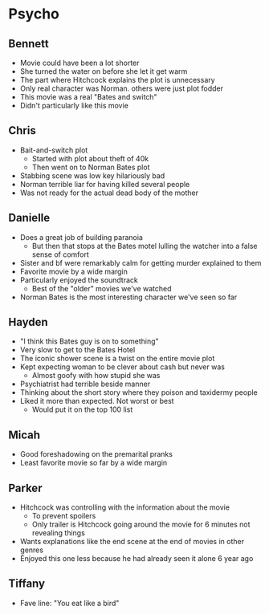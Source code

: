 # Psycho

## Bennett

- Movie could have been a lot shorter
- She turned the water on before she let it get warm
- The part where Hitchcock explains the plot is unnecessary
- Only real character was Norman. others were just plot fodder
- This movie was a real "Bates and switch"
- Didn't particularly like this movie

## Chris

- Bait-and-switch plot
  - Started with plot about theft of 40k
  - Then went on to Norman Bates plot
- Stabbing scene was low key hilariously bad
- Norman terrible liar for having killed several people
- Was not ready for the actual dead body of the mother

## Danielle

- Does a great job of building paranoia 
  - But then that stops at the Bates motel lulling the watcher into a false
    sense of comfort
- Sister and bf were remarkably calm for getting murder explained to them
- Favorite movie by a wide margin
- Particularly enjoyed the soundtrack
  - Best of the "older" movies we've watched
- Norman Bates is the most interesting character we've seen so far

## Hayden

- "I think this Bates guy is on to something"
- Very slow to get to the Bates Hotel
- The iconic shower scene is a twist on the entire movie plot
- Kept expecting woman to be clever about cash but never was
  - Almost goofy with how stupid she was
- Psychiatrist had terrible beside manner
- Thinking about the short story where they poison and taxidermy people
- Liked it more than expected. Not worst or best
  - Would put it on the top 100 list

## Micah

- Good foreshadowing on the premarital pranks
- Least favorite movie so far by a wide margin

## Parker

- Hitchcock was controlling with the information about the movie 
  - To prevent spoilers 
  - Only trailer is Hitchcock going around the movie for 6 minutes not
    revealing things
- Wants explanations like the end scene at the end of movies in other genres
- Enjoyed this one less because he had already seen it alone 6 year ago

## Tiffany

- Fave line: "You eat like a bird"
